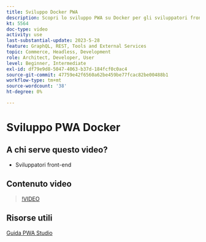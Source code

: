 ```yaml
---
title: Sviluppo Docker PWA
description: Scopri lo sviluppo PWA su Docker per gli sviluppatori front-end che possono utilizzare Adobe Commerce per attività di sviluppo.
kt: 5564
doc-type: video
activity: use
last-substantial-update: 2023-5-28
feature: GraphQL, REST, Tools and External Services
topic: Commerce, Headless, Development
role: Architect, Developer, User
level: Beginner, Intermediate
exl-id: df79e9d8-5047-4063-b37d-184fcf0c0ac4
source-git-commit: 47759e42f6560a62be459be77fcac82be00488b1
workflow-type: tm+mt
source-wordcount: '38'
ht-degree: 0%

---
```


# Sviluppo PWA Docker

## A chi serve questo video?

- Sviluppatori front-end

## Contenuto video

>[!VIDEO](https://video.tv.adobe.com/v/3430971?quality=12&learn=on&captions=ita)

## Risorse utili

[Guida PWA Studio](https://developer.adobe.com/commerce/pwa-studio/)
